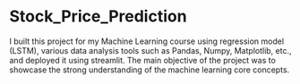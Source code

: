 # Stock_Price_Prediction
I built this project for my Machine Learning course using regression model (LSTM), various data analysis tools such as Pandas, Numpy, Matplotlib, etc., and deployed it using streamlit. The main objective of the project was to showcase the strong understanding of the machine learning core concepts.
